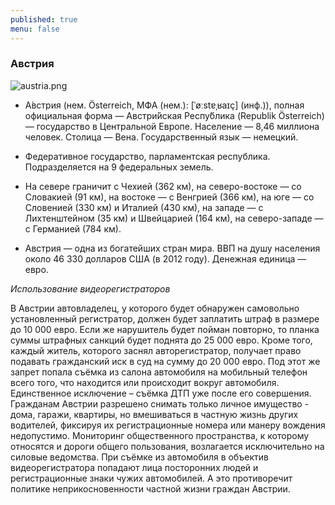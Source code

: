 ```yaml
---
published: true
menu: false
---
```

### Австрия
![austria.png]({{site.baseurl}}images/austria.png)

- А́встрия (нем. Österreich, МФА (нем.): [ˈøːstɐˌʁaɪç] (инф.)), полная официальная форма — Австри́йская Респу́блика (Republik Österreich) — государство в Центральной Европе. Население — 8,46 миллиона человек. Столица — Вена. Государственный язык — немецкий.

- Федеративное государство, парламентская республика. Подразделяется на 9 федеральных земель.

- На севере граничит с Чехией (362 км), на северо-востоке — со Словакией (91 км), на востоке — с Венгрией (366 км), на юге — со Словенией (330 км) и Италией (430 км), на западе — с Лихтенштейном (35 км) и Швейцарией (164 км), на северо-западе — с Германией (784 км).

- Австрия — одна из богатейших стран мира. ВВП на душу населения около 46 330 долларов США (в 2012 году). Денежная единица — евро.  

_Использование видеорегистраторов_

В Австрии автовладелец, у которого будет обнаружен самовольно установленный регистратор, должен будет заплатить штраф в размере до 10 000 евро. Если же нарушитель будет пойман повторно, то планка суммы штрафных санкций будет поднята до 25 000 евро. Кроме того, каждый житель, которого заснял авторегистратор, получает право подавать гражданский иск в суд на сумму до 20 000 евро. Под этот же запрет попала съёмка из салона автомобиля на мобильный телефон всего того, что находится или происходит вокруг автомобиля.  
Единственное исключение – съёмка ДТП уже после его совершения.  
Гражданам Австрии разрешено снимать только личное имущество - дома, гаражи, квартиры, но вмешиваться в частную жизнь других водителей, фиксируя их регистрационные номера или манеру вождения недопустимо. Мониторинг общественного пространства, к которому относятся и дороги общего пользования, возлагается исключительно на силовые ведомства. При съёмке из автомобиля в объектив видеорегистратора попадают лица посторонних людей и регистрационные знаки чужих автомобилей. А это противоречит политике неприкосновенности частной жизни граждан Австрии.
